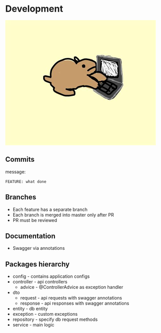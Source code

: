 # Development

<img alt="developer" src=".github/developer.png">

## Commits
message:
```
FEATURE: what done
```

## Branches
- Each feature has a separate branch
- Each branch is merged into master only after PR
- PR must be reviewed

## Documentation
- Swagger via annotations

## Packages hierarchy
- config - contains application configs 
- controller - api controllers
  - advice - @ControllerAdvice as exception handler 
- dto 
  - request - api requests with swagger annotations
  - response - api responses with swagger annotations
- entity - db entity
- exception - custom exceptions
- repository - specify db request methods
- service - main logic 